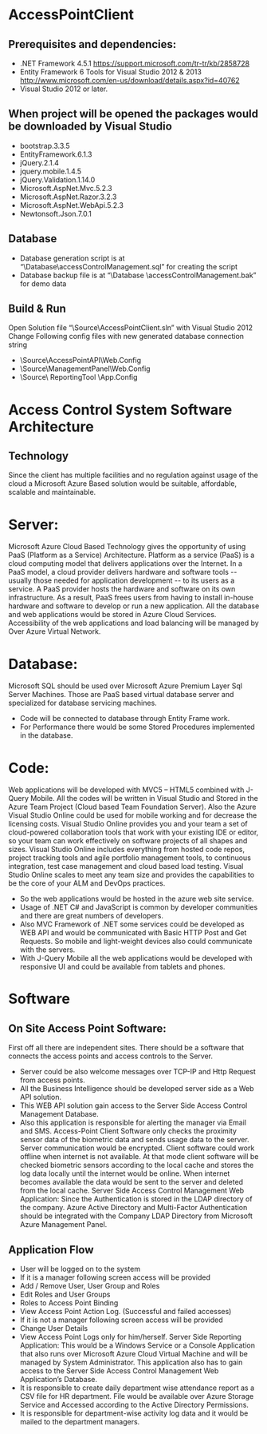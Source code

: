 # AccessPointClient

## Prerequisites and dependencies:
-	.NET Framework 4.5.1 https://support.microsoft.com/tr-tr/kb/2858728 
-	Entity Framework 6 Tools for Visual Studio 2012 & 2013 http://www.microsoft.com/en-us/download/details.aspx?id=40762 
-	Visual Studio 2012 or later.

## When project will be opened the packages would be downloaded by Visual Studio
- bootstrap.3.3.5
- 	EntityFramework.6.1.3
-	jQuery.2.1.4
-	jquery.mobile.1.4.5
-	jQuery.Validation.1.14.0
-	Microsoft.AspNet.Mvc.5.2.3
-	Microsoft.AspNet.Razor.3.2.3
-	Microsoft.AspNet.WebApi.5.2.3
-	Newtonsoft.Json.7.0.1

## Database
-	Database generation script is at “\Database\accessControlManagement.sql” for creating the script
-	Database backup file is at “\Database \accessControlManagement.bak” for demo data

## Build & Run
Open Solution file “\Source\AccessPointClient.sln” with Visual Studio 2012
Change Following config files with new generated database connection string
-	\Source\AccessPointAPI\Web.Config
-	\Source\ManagementPanel\Web.Config
-	\Source\ ReportingTool \App.Config


# Access Control System Software Architecture

## Technology

Since the client has multiple facilities and no regulation against usage of the cloud a Microsoft Azure Based solution would be suitable, affordable, scalable and maintainable. 

# Server:

Microsoft Azure Cloud Based Technology gives the opportunity of using PaaS (Platform as a Service) Architecture. 
Platform as a service (PaaS) is a cloud computing model that delivers applications over the Internet. In a PaaS model, a cloud provider delivers hardware and software tools -- usually those needed for application development -- to its users as a service. A PaaS provider hosts the hardware and software on its own infrastructure. As a result, PaaS frees users from having to install in-house hardware and software to develop or run a new application.
All the database and web applications would be stored in Azure Cloud Services. Accessibility of the web applications and load balancing will be managed by Over Azure Virtual Network.

# Database:

Microsoft SQL should be used over Microsoft Azure Premium Layer Sql Server Machines. Those are PaaS based virtual database server and specialized for database servicing machines.
-	Code will be connected to database through Entity Frame work.
-	For Performance there would be some Stored Procedures implemented in the database.

# Code:

Web applications will be developed with MVC5 – HTML5 combined with J-Query Mobile. All the codes will be written in Visual Studio and Stored in the Azure Team Project (Cloud based Team Foundation Server). Also the Azure Visual Studio Online could be used for mobile working and for decrease the licensing costs. 
Visual Studio Online provides you and your team a set of cloud-powered collaboration tools that work with your existing IDE or editor, so your team can work effectively on software projects of all shapes and sizes. Visual Studio Online includes everything from hosted code repos, project tracking tools and agile portfolio management tools, to continuous integration, test case management and cloud based load testing. Visual Studio Online scales to meet any team size and provides the capabilities to be the core of your ALM and DevOps practices.
-	So the web applications would be hosted in the azure web site service.  
-	Usage of .NET C# and JavaScript is common by developer communities and there are great numbers of developers.
-	Also MVC Framework of .NET some services could be developed as WEB API and would be communicated with Basic HTTP Post and Get Requests. So mobile and light-weight devices also could communicate with the servers. 
-	With J-Query Mobile all the web applications would be developed with responsive UI and could be available from tablets and phones.

# Software

## On Site Access Point Software:
First off all there are independent sites. There should be a software that connects the access points and access controls to the Server.
-	Server could be also welcome messages over TCP-IP and Http Request from access points. 
-	All the Business Intelligence should be developed server side as a Web API solution. 
-	This WEB API solution gain access to the Server Side Access Control Management Database.
-	Also this application is responsible for alerting the manager via Email and SMS.
Access-Point Client Software only checks the proximity sensor data of the biometric data and sends usage data to the server. Server communication would be encrypted. 
Client software could work offline when internet is not available. At that mode client software will be checked biometric sensors according to the local cache and stores the log data locally until the internet would be online. When internet becomes available the data would be sent to the server and deleted from the local cache.
Server Side Access Control Management Web Application:
Since the Authentication is stored in the LDAP directory of the company. Azure Active Directory and Multi-Factor Authentication should be integrated with the Company LDAP Directory from Microsoft Azure Management Panel. 

## Application Flow
-	User will be logged on to the system
-	If it is a manager following screen access will be provided
-	Add / Remove User, User Group and Roles
-	Edit Roles and User Groups
-	Roles to Access Point Binding 
-	View Access Point Action Log. (Successful and failed accesses)
-	If it is not a manager following screen access will be provided
-	Change User Details
-	View Access Point Logs only for him/herself.
Server Side Reporting Application:
This would be a Windows Service or a Console Application that also runs over Microsoft Azure Cloud Virtual Machine and will be managed by System Administrator. This application also has to gain access to the Server Side Access Control Management Web Application’s Database. 
-	It is responsible to create daily department wise attendance report as a CSV file for HR department. File would be available over Azure Storage Service and Accessed according to the Active Directory Permissions.
-	It is responsible for department-wise activity log data and it would be mailed to the department managers.
